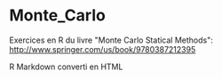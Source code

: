# Monte_Carlo

Exercices en R du livre "Monte Carlo Statical Methods": http://www.springer.com/us/book/9780387212395

R Markdown converti en HTML
